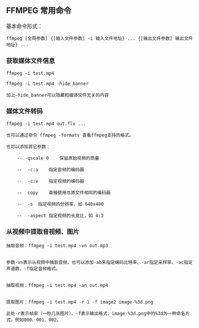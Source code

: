 ## FFMPEG 常用命令

基本命令形式：

	ffmpeg [全局参数] {[输入文件参数] -i 输入文件地址} ... {[输出文件参数] 输出文件地址} ...

### 获取媒体文件信息

	ffmpeg -i test.mp4

	ffmpeg -i test.mp4 -hide_banner 

	加上-hide_banner可以隐藏和媒体文件无关的内容

### 媒体文件转码

	ffmpeg -i test.mp4 out.flv ...

	也可以通过命令 ffmpeg -formats 查看ffmpeg支持的格式。

	也可以添加其它参数：
		
		-- -qscale 0	保留原始视频的质量

		--  -c:a	指定音频的编码器

		-- 	-c:v	指定视频的编码器

		-- 	copy	直接使用与原文件相同的编码器

		-- 	-s	指定视频的分辨率，如 640x480
	
		--  -aspect	指定视频的长宽比，如 4:3


### 从视频中提取音视频、图片

	抽取音频：ffmpeg -i test.mp4 -vn out.mp3


	参数-vn表示从视频中抽取音频，也可以添加-ab来指定编码比特率、-ar指定采样率、-ac指定声道数、-f指定音频格式。


	抽取视频：ffmpeg -i test.mp4 -an out.mp4


	提取图片：ffmpeg -i test.mp4 -r 1 -f image2 image-%3d.png

	此处-r表示帧率（一秒几张图片），-f表示输出格式，image-%3d.png中的%3d为一种命名方式，例如000、001、002。



	














	
